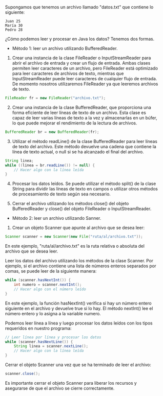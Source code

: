 Supongamos que tenemos un archivo llamado "datos.txt" que contiene lo siguiente:

```
Juan 25
María 30
Pedro 28
```

¿Cómo podemos leer y procesar en Java los datos? Tenemos dos formas.

- Método 1: leer un archivo utilizando BufferedReader.

1. Crear una instancia de la clase FileReader o InputStreamReader para abrir el archivo de entrada y crear un flujo de entrada. Ambas clases permiten leer caracteres de un archivo, pero FileReader está optimizado para leer caracteres de archivos de texto, mientras que InputStreamReader puede leer caracteres de cualquier flujo de entrada. De momento nosotros utilizaremos FileReader ya que leeremos archivos de texto.

```java
FileReader fr = new FileReader("archivo.txt");
```

2. Crear una instancia de la clase BufferedReader, que proporciona una forma eficiente de leer líneas de texto de un archivo. Esta clase es capaz de leer varias líneas de texto a la vez y almacenarlas en un búfer, lo que puede mejorar el rendimiento de la lectura de archivos.

```java
BufferedReader br = new BufferedReader(fr);
```

3. Utilizar el método readLine() de la clase BufferedReader para leer líneas de texto del archivo. Este método devuelve una cadena que contiene la línea de texto actual, o null si se ha alcanzado el final del archivo.

```java
String linea;
while ((linea = br.readLine()) != null) {
    // Hacer algo con la línea leída
}
```

4. Procesar los datos leídos. Se puede utilizar el método split() de la clase String para dividir las líneas de texto en campos o utilizar otros métodos de procesamiento de texto según sea necesario.

5. Cerrar el archivo utilizando los métodos close() del objeto BufferedReader y close() del objeto FileReader o InputStreamReader.

- Método 2: leer un archivo utilizando Sanner.
1. Crear un objeto Scanner que apunte al archivo que se desea leer:

```java
Scanner scanner = new Scanner(new File("ruta/al/archivo.txt"));
```

En este ejemplo, "ruta/al/archivo.txt" es la ruta relativa o absoluta del archivo que se desea leer.

Leer los datos del archivo utilizando los métodos de la clase Scanner. Por ejemplo, si el archivo contiene una lista de números enteros separados por comas, se puede leer de la siguiente manera:

```java
while (scanner.hasNextInt()) {
    int numero = scanner.nextInt();
    // Hacer algo con el número leído
}
```

En este ejemplo, la función hasNextInt() verifica si hay un número entero siguiente en el archivo y devuelve true si lo hay. El método nextInt() lee el número entero y lo asigna a la variable numero.

Podemos leer línea a línea y luego procesar los datos leídos con los tipos requeridos en nuestro programa:

```java
// Leer línea por línea y procesar los datos
while (scanner.hasNextLine()) {
    String linea = scanner.nextLine();
    // Hacer algo con la línea leída
}
```

Cerrar el objeto Scanner una vez que se ha terminado de leer el archivo:

```java
scanner.close();
```

Es importante cerrar el objeto Scanner para liberar los recursos y asegurarse de que el archivo se cierre correctamente.

